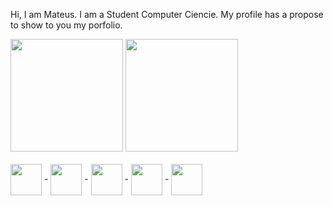 Hi, I am Mateus. I am a Student Computer Ciencie.
My profile has a propose to show to you my porfolio. 

<div>
 <img height="180em" src="https://github-readme-stats.vercel.app/api?username=Mamn11&show_icons=true&theme=dark&include_all_commits=true&count_private=true"/>
  <img height="180em" src="https://github-readme-stats.vercel.app/api/top-langs/?username=Mamn11&layout=compact&langs_count=7&theme=dark"/>
<div>
  <div style="display: inline_block"><br>
  <img align="center" alt="" height="50" width="50" src="https://cdn.jsdelivr.net/gh/devicons/devicon/icons/java/java-original.svg" /> -
  <img align="center" alt="" height="50" width="50" src="https://cdn.jsdelivr.net/gh/devicons/devicon/icons/html5/html5-original.svg" /> -
  <img align="center" alt="" height="50" width="50" src="https://cdn.jsdelivr.net/gh/devicons/devicon/icons/css3/css3-original.svg"/> -
  <img align="center" alt="" height="50" width="50" src="https://cdn.jsdelivr.net/gh/devicons/devicon/icons/python/python-original.svg"/> - 
  <img align="center" alt="" height="50" width="50" src="https://cdn.jsdelivr.net/gh/devicons/devicon/icons/android/android-original.svg"/>
          
          
